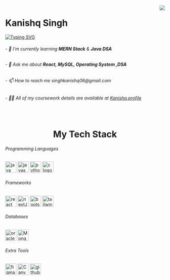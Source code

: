 <img align="right" src="https://visitor-badge.laobi.icu/badge?page_id=KanishqSingh.KanishqSingh" />

 <h1 >Kanishq Singh</h1>
    
   

<a href="https://git.io/typing-svg"><img src="https://readme-typing-svg.demolab.com?font=Fira+Code&pause=500&multiline=true&width=435&lines=Hello+Fellas!+Welcome+to+My+Profile" alt="Typing SVG" /></a>


<h6>- 🌱 I’m currently learning <b>MERN Stack</b> & <b>Java DSA</b></h6>
<h6>- 💬 Ask me about <b>React, MySQL, Operating System ,DSA</b></h6>
<h6>- 📫 How to reach me singhkanishq06@gmail.com</h6>
<h6>- 👨‍💻 All of my coursework details are available at <a href="https://kanishq-portfolio.vercel.app"
>Kanishq.profile</a></h6>

<br/>
<h1 style="text-align: center;">My Tech Stack</h1>
<h6>Programming Languages </h6>
<div align="left">
  <img src="https://img.shields.io/static/v1?message=Java&logo=java&label=&color=FF0000&logoColor=white&labelColor=&style=for-the-badge" height="35" alt="java logo"  />
  <img src="https://img.shields.io/static/v1?message=JavaScript&logo=javascript&label=&color=E4405F&logoColor=white&labelColor=&style=for-the-badge" height="35" alt="javascript logo"  />
  <img src="https://img.shields.io/static/v1?message=Python&logo=python&label=&color=9146FF&logoColor=white&labelColor=&style=for-the-badge" height="35" alt="python logo"  />
  <img src="https://img.shields.io/static/v1?message=C&logo=c&label=&color=7289DA&logoColor=white&labelColor=&style=for-the-badge" height="35" alt="c logo"  />
</div>

<h6>Frameworks </h6>
<div align="left">
  <img src="https://img.shields.io/static/v1?message=React&logo=react&label=&color=FF0000&logoColor=white&labelColor=&style=for-the-badge" height="35" alt="react logo"  />
  <img src="https://img.shields.io/static/v1?message=NextJS&logo=nextjs&label=&color=E4405F&logoColor=white&labelColor=&style=for-the-badge" height="35" alt="nextJS logo"  />
  <img src="https://img.shields.io/static/v1?message=Bootstrap&logo=bootstrap&label=&color=9146FF&logoColor=white&labelColor=&style=for-the-badge" height="35" alt="bootstrap logo"  />
  <img src="https://img.shields.io/static/v1?message=Tailwind&logo=tailwind&label=&color=48A6A7&logoColor=white&labelColor=&style=for-the-badge" height="35" alt=" tailwind logo"  />
</div>

<h6>Databases </h6>
<div align="left">
  <img src="https://img.shields.io/static/v1?message=SQL&logo=Oracle&label=&color=A35C7A&logoColor=white&labelColor=&style=for-the-badge" height="35" alt="oracle logo"  />
  <img src="https://img.shields.io/static/v1?message=MongoDB&logo=mongoDB&label=&color=E4405F&logoColor=white&labelColor=&style=for-the-badge" height="35" alt="MongoDB logo"  />
</div>

<h6>Extra Tools</h6>
<div align="left">
  <img src="https://img.shields.io/static/v1?message=Figma&logo=Figma&label=&color=B5828C&logoColor=white&labelColor=&style=for-the-badge" height="35" alt="figma logo"  />
  <img src="https://img.shields.io/static/v1?message=Canva&logo=Canva&label=&color=E5989B&logoColor=white&labelColor=&style=for-the-badge" height="35" alt="Canva logo"  />
  <img src="https://img.shields.io/static/v1?message=Github&logo=Github&label=&color=EFB036&logoColor=white&labelColor=&style=for-the-badge" height="35" alt="github logo"  />
</div>


    
  

